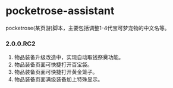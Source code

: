 # pocketrose-assistant

pocketrose(某页游)脚本，主要包括调整1-4代宝可梦宠物的中文名等。

### 2.0.0.RC2

1. 物品装备升级改造中，实现自动取钱祭奠功能。
2. 物品装备页面可快捷打开百宝袋。
3. 物品装备页面可快捷打开黄金笼子。
4. 物品装备页面满级装备加上特殊显示。